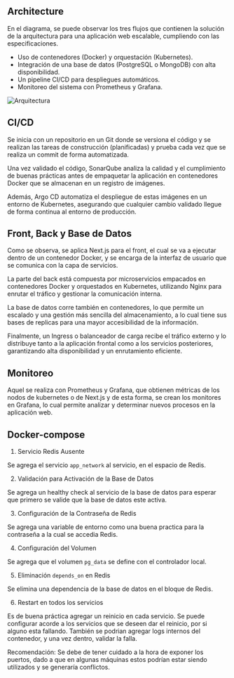 ## Architecture

En el diagrama, se puede observar los tres flujos que contienen la solución de la arquitectura para una aplicación web escalable, cumpliendo con las especificaciones.

- Uso de contenedores (Docker) y orquestación (Kubernetes).
- Integración de una base de datos (PostgreSQL o MongoDB) con alta disponibilidad.
- Un pipeline CI/CD para despliegues automáticos.
- Monitoreo del sistema con Prometheus y Grafana.

![Arquitectura](./pic1.png)

## CI/CD

Se inicia con un repositorio en un Git donde se versiona el código y se realizan las tareas de construcción (planificadas) y prueba cada vez que se realiza un commit de forma automatizada. 

Una vez validado el código, SonarQube analiza la calidad y el cumplimiento de buenas prácticas antes de empaquetar la aplicación en contenedores Docker que se almacenan en un registro de imágenes. 

Además, Argo CD automatiza el despliegue de estas imágenes en un entorno de Kubernetes, asegurando que cualquier cambio validado llegue de forma continua al entorno de producción. 

## Front, Back y Base de Datos

Como se observa, se aplica Next.js para el front, el cual se va a ejecutar dentro de un contenedor Docker, y se encarga de la interfaz de usuario que se comunica con la capa de servicios. 

La parte del back está compuesta por microservicios empacados en contenedores Docker y orquestados en Kubernetes, utilizando Nginx para enrutar el tráfico y gestionar la comunicación interna. 

La base de datos corre también en contenedores, lo que permite un escalado y una gestión más sencilla del almacenamiento, a lo cual tiene sus bases de replicas para una mayor accesibilidad de la información.

Finalmente, un Ingress o balanceador de carga recibe el tráfico externo y lo distribuye tanto a la aplicación frontal como a los servicios posteriores, garantizando alta disponibilidad y un enrutamiento eficiente.

## Monitoreo

Aquel se realiza con Prometheus y Grafana, que obtienen métricas de los nodos de kubernetes o de Next.js y de esta forma, se crean los monitores en Grafana, lo cual permite analizar y determinar nuevos procesos en la aplicación web.

## Docker-compose

1. Servicio Redis Ausente

Se agrega el servicio ```app_network``` al servicio, en el espacio de Redis.

2. Validación para Activación de la Base de Datos

Se agrega un healthy check al servicio de la base de datos para esperar que primero se valide que la base de datos este activa.

3. Configuración de la Contraseña de Redis

Se agrega una variable de entorno como una buena practica para la contraseña a la cual se accedia Redis.

4. Configuración del Volumen

Se agrega que el volumen ```pg_data``` se define con el controlador local.

5. Eliminación ```depends_on``` en Redis

Se elimina una dependencia de la base de datos en el bloque de Redis.

6. Restart en todos los servicios

Es de buena práctica agregar un reinicio en cada servicio. Se puede configurar acorde a los servicios que se deseen dar el reinicio, por si alguno esta fallando. También se podrian agregar logs internos del contenedor, y una vez dentro, validar la falla.

Recomendación: Se debe de tener cuidado a la hora de exponer los puertos, dado a que en algunas máquinas estos podrían estar siendo utilizados y se generaría conflictos.
